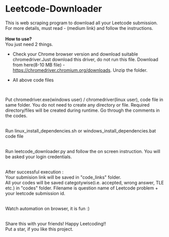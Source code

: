 # Leetcode-Downloader

This is web scraping program to download all your Leetcode submission.<br />
For more details, must read - (medium link) and follow the instructions.<br />
<br />
**How to use?** <br />
You just need 2 things. <br />
- Check your Chrome browser version and download suitable chromedriver.Just download this driver, do not run this file. Download from here(8-10 MB file) - https://chromedriver.chromium.org/downloads. Unzip the folder. <br />  

- All above code files
<br />

Put chromedriver.exe(windows user) / chromedriver(linux user), code file in same folder. You do not need to create any directory or file. Required directory/files will be created during runtime. Go through the comments in the codes.<br /> 
<br />

Run linux_install_dependencies.sh or windows_install_dependencies.bat code file <br />
<br />

Run leetcode_downloader.py and follow the on screen instruction. You will be asked your login credentials.<br />
<br />

After successful execution : <br />
Your submision link will be saved in "code_links" folder. <br />
All your codes will be saved categotywise(i.e. accepted, wrong answer, TLE etc.) in "codes" folder. Filename is question name of Leetcode problem + your leetcode submission id. <br /> 
<br />

Watch automation on browser, it is fun :) <br />
<br />

Share this with your friends! Happy Leetcoding!! <br />
Put a star, if you like this project.
